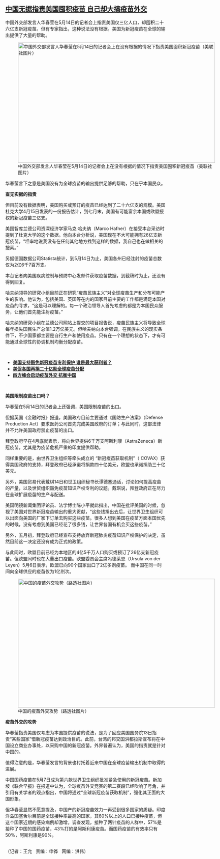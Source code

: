 <!--1621023300000-->
[中国无据指责美国囤积疫苗   自己却大搞疫苗外交](https://www.rfa.org/mandarin/yataibaodao/huanjing/wy-05142021111923.html)
------

<p></p><p>中国外交部发言人华春莹在5月14日的记者会上指责美国仅三亿人口，却囤积二十六亿支新冠疫苗。但有专家指出，这种说法没有根据。美国为新冠疫苗在全球的输出提供了大量的帮助。</p><p><figure class="image-richtext image-inline captioned" style="width:620px;"><img alt="中国外交部发言人华春莹在5月14日的记者会上在没有根据的情况下指责美国囤积新冠疫苗（美联社图片）" height="378" src="https://www.rfa.org/mandarin/yataibaodao/huanjing/wy-05142021111923.html/wy0514.jpg/@@images/f1c27419-cc92-4648-a159-fd842227e249.jpeg" title="wy0514.jpg" width="620"/><figcaption class="image-caption">中国外交部发言人华春莹在5月14日的记者会上在没有根据的情况下指责美国囤积新冠疫苗（美联社图片）</figcaption><small></small></figure></p><p>华春莹言下之意是美国没有为全球疫苗的输出提供足够的帮助，只在乎本国民众。</p><p><strong>查无实据的指责</strong></p><p>但目前没有数据表明，美国购买或预订的疫苗已经达到了二十六亿支的规模。美国杜克大学4月15日发表的一份报告估计，到七月末，美国有可能富余本国或欧盟授权的新冠疫苗三亿支。</p><p>美国智库兰德公司资深经济学家马克·哈夫纳（Marco Hafner）在接受本台采访时提到了杜克大学的这个数据。他向本台分析说，美国现在不大可能拥有26亿支新冠疫苗，“坦率地说我没有在任何其他地方找到这样的数据，我自己也在做相关的搜索。”</p><p>另据德国数据公司Statista统计，到5月14日为止，美国各州已经注射的疫苗总数仅为2亿6千7百万支。</p><p>本台记者向美国疾病控制与预防中心发邮件获取疫苗数据，到截稿时为止，还没有得到回复。</p><p>哈夫纳领导的研究小组目前正在研究“疫苗民族主义”对全球疫苗生产和分布可能产生的影响。他认为，包括美国、英国等在内的国家目前主要的工作都是满足本国对疫苗的寻求，“这是可以理解的。每一个政治领导人首先考虑的都是为本国民众服务，让他们首先能注射疫苗。”</p><p>哈夫纳的研究小组在兰德公司网站上提交的项目报告说，疫苗民族主义将导致全球每年损失国民生产总值1.2万亿美元。但哈夫纳向本台强调，在民族主义的现实条件下，不少国家都主要是自行生产和使用疫苗。只有在一个理想的状态下，才有可能通过全球性的协调机制均衡分配疫苗。</p><p><br/></p><ul><li><a href="https://www.rfa.org/mandarin/yataibaodao/huanjing/xx-05062021114323.html"><strong>美国支持豁免新冠疫苗专利保护 谁是最大获利者？</strong></a></li><li><strong><a href="https://www.rfa.org/mandarin/yataibaodao/junshiwaijiao/cm-04152021101745.html">美促各国再捐二十亿助全球疫苗分配</a></strong></li><li><strong><a href="https://www.rfa.org/mandarin/yataibaodao/junshiwaijiao/jt-03122021091919.html">四方峰会启动疫苗外交 抗衡中国</a></strong></li></ul><p><br/></p><p><strong>美国限制疫苗出口吗？</strong></p><p>华春莹在5月14日的记者会上还强调，美国限制疫苗的出口。</p><p>但据英国《金融时报》报道，美国政府目前主要通过《国防生产法案》（Defense Production Act）要求医药公司首先完成美国政府的订单；与此同时，这部法律并不允许美国政府禁止疫苗的出口。</p><p>拜登政府早在4月底就表示，将向世界提供6千万支阿斯利康（AstraZeneca）新冠疫苗，尤其是为疫苗危机严重的印度提供帮助。</p><p>同样重要的是，由世界卫生组织等牵头成立的 <span>“</span><span>新冠疫苗获取机制</span><span>”</span><span>（</span> COVAX）获得美国政府的支持，拜登政府已经承诺将捐款四十亿美元，欧盟也承诺捐助三十亿美元。</p><p>另外，美国贸易代表戴琪14日和世卫组织秘书长谭德塞通话，<span>讨论如何提高疫苗的产量，以及世贸组织豁免疫苗知识产权专利的议题。戴琪说，拜登政府正在尽力在全球扩展疫苗的生产与配送。</span></p><p>美国明镜新闻集团评论员、法学博士陈小平就此指出，中国在批评美国的时候，忽视了美国对世界新冠疫苗输出的重大贡献，“这些钱捐出去后，让世界卫生组织可以出面向美国的厂家下订单去购买这些疫苗。很多人想到美国在疫苗方面本国优先的时候，没有考虑到美国已经花了很多钱，让世界各国有机会买这些疫苗。”</p><p>另外，五月初，拜登政府已经宣布支持放弃新冠肺炎疫苗知识产权保护的决定，虽然目前这一决定还没有成为正式的政策。</p><p>与此同时，欧盟目前已经为本地区的4亿5千万人口购买或预订了26亿支新冠疫苗。但欧盟同时也在大量出口疫苗。欧盟委员会主席冯德莱恩（Ursula von der Leyen）5月6日表示，欧盟已向90个国家出口了2亿多剂疫苗。 而中国在同一时间向全球供应的疫苗仅为1亿剂次。</p><p><figure class="image-richtext image-inline captioned" style="width:620px;"><img alt="中国的疫苗外交攻势（路透社图片）" height="405" src="https://www.rfa.org/mandarin/yataibaodao/huanjing/wy-05142021111923.html/wy0514c.jpg/@@images/2a9a2c59-86a7-4688-8a8b-928ff292183e.jpeg" title="wy0514c.jpg" width="620"/><figcaption class="image-caption">中国的疫苗外交攻势（路透社图片）</figcaption><small></small></figure></p><p><strong>疫苗外交的攻势</strong></p><p>华春莹指责美国仅考虑为本国提供疫苗的说法，是为了回应美国国务院13日指责“某些国家”借新冠疫苗达到政治目的。此前，台湾的邦交国洪都拉斯宣布将在中国设立商业办事处，以采购中国的新冠疫苗。外界普遍认为，美国的指责就是针对中国的。</p><p>值得注意的是，华春莹发言的背景也衬托着近来中国在全球疫苗输出机制中取得的进展。</p><p>中国国药疫苗在5月7日成为第六款世界卫生组织批准紧急使用的新冠疫苗。新加坡《联合早报》在报道中认为，全球疫苗外交竞赛的第二赛段已经吹响了号角，并引用有关学者的观点指出，中国将通过“全球新冠疫苗获取机制”，强化其正面的大国形象。</p><p>但华春莹显然不愿意提及，中国产的新冠疫苗效力一再受到很多国家的质疑。印度洋岛国塞舌尔目前是全球接种率最高的国家，其60%以上的人口已接种疫苗，但这个国家近期的感染病例却激增。调查发现，接种了两针疫苗的人群中，57%是接种了中国的国药疫苗，43%打的是阿斯利康疫苗。而国药疫苗的有效率只有50%，阿斯利康是90%。</p><p><br/>（记者：王允   责编：申铧   网编：洪伟）</p>
